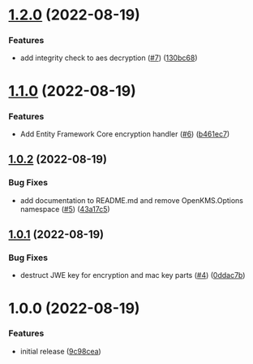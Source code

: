 # [1.2.0](https://github.com/Basis-Theory/open-kms/compare/v1.1.0...v1.2.0) (2022-08-19)


### Features

* add integrity check to aes decryption ([#7](https://github.com/Basis-Theory/open-kms/issues/7)) ([130bc68](https://github.com/Basis-Theory/open-kms/commit/130bc680525b9eef289eeec3ea63f7db1a72949c))

# [1.1.0](https://github.com/Basis-Theory/open-kms/compare/v1.0.2...v1.1.0) (2022-08-19)


### Features

* Add Entity Framework Core encryption handler ([#6](https://github.com/Basis-Theory/open-kms/issues/6)) ([b461ec7](https://github.com/Basis-Theory/open-kms/commit/b461ec703a61e381887c5c236067983cd1bef1af))

## [1.0.2](https://github.com/Basis-Theory/open-kms/compare/v1.0.1...v1.0.2) (2022-08-19)


### Bug Fixes

* add documentation to README.md and remove OpenKMS.Options namespace ([#5](https://github.com/Basis-Theory/open-kms/issues/5)) ([43a17c5](https://github.com/Basis-Theory/open-kms/commit/43a17c56fc107caf978495736e93d90d502ce1ce))

## [1.0.1](https://github.com/Basis-Theory/open-kms/compare/v1.0.0...v1.0.1) (2022-08-19)


### Bug Fixes

* destruct JWE key for encryption and mac key parts ([#4](https://github.com/Basis-Theory/open-kms/issues/4)) ([0ddac7b](https://github.com/Basis-Theory/open-kms/commit/0ddac7b1aa461c82e1c8fac36af8c35797420581))

# 1.0.0 (2022-08-19)


### Features

* initial release ([9c98cea](https://github.com/Basis-Theory/open-kms/commit/9c98cea48b19a592b7461a5b4774c9d9240bed5a))
